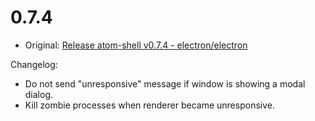 # 0.7.4

* Original: [Release atom-shell v0.7.4 - electron/electron](https://github.com/electron/electron/releases/tag/v0.7.4)

Changelog:

* Do not send "unresponsive" message if window is showing a modal dialog.
* Kill zombie processes when renderer became unresponsive.
